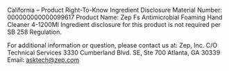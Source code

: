  
 
 
California – Product Right-To-Know Ingredient Disclosure 
Material Number: 000000000000099617 
Product Name: Zep Fs Antimicrobial Foaming Hand Cleaner 4-1200Ml 
Ingredient disclosure for this product is not required per SB 258 Regulation. 
 
For additional information or question, please contact us at: 
Zep, Inc. 
C/O Technical Services 
3330 Cumberland Blvd. SE, Ste 700 
Atlanta, GA 30339 
Email: asktech@zep.com 
 
 
 
 
